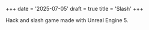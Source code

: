 +++
date = '2025-07-05'
draft = true
title = 'Slash'
+++

Hack and slash game made with Unreal Engine 5.